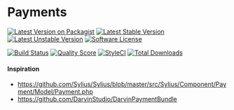 # Payments

[![Latest Version on Packagist](https://img.shields.io/packagist/v/bytic/payments.svg?style=flat-square)](https://packagist.org/packages/bytic/payments)
[![Latest Stable Version](https://poser.pugx.org/bytic/payments/v/stable)](https://packagist.org/packages/bytic/payments)
[![Latest Unstable Version](https://poser.pugx.org/bytic/payments/v/unstable)](https://packagist.org/packages/bytic/payments)
[![Software License](https://img.shields.io/badge/license-MIT-brightgreen.svg?style=flat-square)](LICENSE)

[![Build Status](https://img.shields.io/travis/bytic/payments/master.svg?style=flat-square)](https://travis-ci.org/bytic/framework)
[![Quality Score](https://img.shields.io/scrutinizer/g/bytic/payments.svg?style=flat-square)](https://scrutinizer-ci.com/g/bytic/payments)
[![StyleCI](https://styleci.io/repos/95359082/shield?branch=master)](https://styleci.io/repos/95359082)
[![Total Downloads](https://img.shields.io/packagist/dt/bytic/payments.svg?style=flat-square)](https://packagist.org/packages/bytic/payments)

#### Inspiration
* https://github.com/Sylius/Sylius/blob/master/src/Sylius/Component/Payment/Model/Payment.php
* https://github.com/DarvinStudio/DarvinPaymentBundle